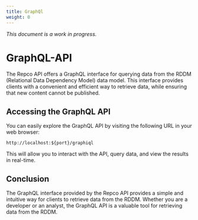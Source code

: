 ```yaml
---
title: GraphQl
weight: 0
---
```

_This document is a work in progress._

# GraphQL-API

The Repco API offers a GraphQL interface for querying data from the RDDM (Relational Data Dependency Model) data model. This interface provides clients with a convenient and efficient way to retrieve data, while ensuring that new content cannot be published.

## Accessing the GraphQL API
You can easily explore the GraphQL API by visiting the following URL in your web browser:

```
http://localhost:${port}/graphiql
```
This will allow you to interact with the API, query data, and view the results in real-time.

## Conclusion
The GraphQL interface provided by the Repco API provides a simple and intuitive way for clients to retrieve data from the RDDM. Whether you are a developer or an analyst, the GraphQL API is a valuable tool for retrieving data from the RDDM.
